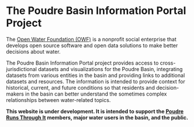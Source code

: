 # The Poudre Basin Information Portal Project #
The [Open Water Foundation (OWF)](openwaterfoundation.org) is a nonprofit social enterprise that develops open source software and open data solutions to make better decisions about water.

The Poudre Basin Information Portal project provides access to cross-jurisdictional datasets and visualizations for the Poudre Basin, integrating datasets from various entities in the basin and providing links to additional datasets and resources. The information is intended to provide context for historical, current, and future conditions so that residents and decision-makers in the basin can better understand the sometimes complex relationships between water-related topics.

**This website is under development. It is intended to support the [Poudre Runs Through It](https://watercenter.colostate.edu/prti/) members, major water users in the basin, and the public.**